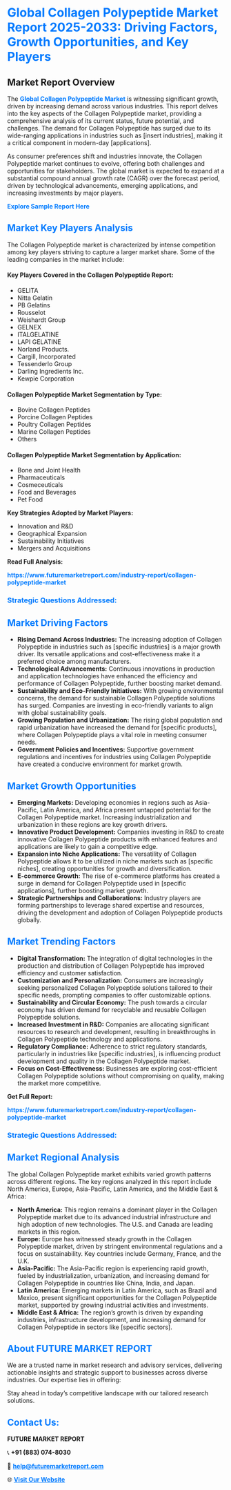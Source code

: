 <h1 style="color: #007BFF;">Global Collagen Polypeptide Market Report 2025-2033: Driving Factors, Growth Opportunities, and Key Players</h1>

<section id="overview">
<h2>Market Report Overview</h2>
<p>The <a href="https://www.futuremarketreport.com/industry-report/collagen-polypeptide-market" style="color: #007BFF; text-decoration: none;"><strong>Global Collagen Polypeptide Market</strong></a> is witnessing significant growth, driven by increasing demand across various industries. This report delves into the key aspects of the Collagen Polypeptide market, providing a comprehensive analysis of its current status, future potential, and challenges. The demand for Collagen Polypeptide has surged due to its wide-ranging applications in industries such as [insert industries], making it a critical component in modern-day [applications].</p>
<p>As consumer preferences shift and industries innovate, the Collagen Polypeptide market continues to evolve, offering both challenges and opportunities for stakeholders. The global market is expected to expand at a substantial compound annual growth rate (CAGR) over the forecast period, driven by technological advancements, emerging applications, and increasing investments by major players.</p>
</section>

<section id="overview">
<p><a href="https://www.futuremarketreport.com/request-sample/reportId=57826" style="color: #007BFF; text-decoration: none;"><strong>Explore Sample Report Here</strong></a></p>
</section>

<section id="key-players">
<h2 style="color: #007BFF;">Market Key Players Analysis</h2>
<p>The Collagen Polypeptide market is characterized by intense competition among key players striving to capture a larger market share. Some of the leading companies in the market include:</p>
<h4>Key Players Covered in the Collagen Polypeptide Report:</h4>
<ul><li>GELITA</li><li>Nitta Gelatin</li><li>PB Gelatins</li><li>Rousselot</li><li>Weishardt Group</li><li>GELNEX</li><li>ITALGELATINE</li><li>LAPI GELATINE</li><li>Norland Products.</li><li>Cargill, Incorporated</li><li>Tessenderlo Group</li><li>Darling Ingredients Inc.</li><li>Kewpie Corporation</li></ul>
<h4>Collagen Polypeptide Market Segmentation by Type:</h4>
<ul><li>Bovine Collagen Peptides</li><li>Porcine Collagen Peptides</li><li>Poultry Collagen Peptides</li><li>Marine Collagen Peptides</li><li>Others</li></ul>

<h4>Collagen Polypeptide Market Segmentation by Application:</h4>
<ul><li>Bone and Joint Health</li><li>Pharmaceuticals</li><li>Cosmeceuticals</li><li>Food and Beverages</li><li>Pet Food</li></ul>
<p><strong>Key Strategies Adopted by Market Players:</strong></p>
<ul>
<li>Innovation and R&D</li>
<li>Geographical Expansion</li>
<li>Sustainability Initiatives</li>
<li>Mergers and Acquisitions</li>
</ul>
</section>

<section>
<p><strong>Read Full Analysis: </strong></p><a href="https://www.futuremarketreport.com/industry-report/collagen-polypeptide-market" style="color: #007BFF; text-decoration: none;"><strong>https://www.futuremarketreport.com/industry-report/collagen-polypeptide-market</strong></a>
<h3 style="color: #007BFF;">Strategic Questions Addressed:</h3>
</section>

<section id="driving-factors">
<h2 style="color: #007BFF;">Market Driving Factors</h2>
<ul>
<li><strong>Rising Demand Across Industries:</strong> The increasing adoption of Collagen Polypeptide in industries such as [specific industries] is a major growth driver. Its versatile applications and cost-effectiveness make it a preferred choice among manufacturers.</li>
<li><strong>Technological Advancements:</strong> Continuous innovations in production and application technologies have enhanced the efficiency and performance of Collagen Polypeptide, further boosting market demand.</li>
<li><strong>Sustainability and Eco-Friendly Initiatives:</strong> With growing environmental concerns, the demand for sustainable Collagen Polypeptide solutions has surged. Companies are investing in eco-friendly variants to align with global sustainability goals.</li>
<li><strong>Growing Population and Urbanization:</strong> The rising global population and rapid urbanization have increased the demand for [specific products], where Collagen Polypeptide plays a vital role in meeting consumer needs.</li>
<li><strong>Government Policies and Incentives:</strong> Supportive government regulations and incentives for industries using Collagen Polypeptide have created a conducive environment for market growth.</li>
</ul>
</section>

<section id="growth-opportunities">
<h2 style="color: #007BFF;">Market Growth Opportunities</h2>
<ul>
<li><strong>Emerging Markets:</strong> Developing economies in regions such as Asia-Pacific, Latin America, and Africa present untapped potential for the Collagen Polypeptide market. Increasing industrialization and urbanization in these regions are key growth drivers.</li>
<li><strong>Innovative Product Development:</strong> Companies investing in R&D to create innovative Collagen Polypeptide products with enhanced features and applications are likely to gain a competitive edge.</li>
<li><strong>Expansion into Niche Applications:</strong> The versatility of Collagen Polypeptide allows it to be utilized in niche markets such as [specific niches], creating opportunities for growth and diversification.</li>
<li><strong>E-commerce Growth:</strong> The rise of e-commerce platforms has created a surge in demand for Collagen Polypeptide used in [specific applications], further boosting market growth.</li>
<li><strong>Strategic Partnerships and Collaborations:</strong> Industry players are forming partnerships to leverage shared expertise and resources, driving the development and adoption of Collagen Polypeptide products globally.</li>
</ul>
</section>

<section id="trending-factors">
<h2 style="color: #007BFF;">Market Trending Factors</h2>
<ul>
<li><strong>Digital Transformation:</strong> The integration of digital technologies in the production and distribution of Collagen Polypeptide has improved efficiency and customer satisfaction.</li>
<li><strong>Customization and Personalization:</strong> Consumers are increasingly seeking personalized Collagen Polypeptide solutions tailored to their specific needs, prompting companies to offer customizable options.</li>
<li><strong>Sustainability and Circular Economy:</strong> The push towards a circular economy has driven demand for recyclable and reusable Collagen Polypeptide solutions.</li>
<li><strong>Increased Investment in R&D:</strong> Companies are allocating significant resources to research and development, resulting in breakthroughs in Collagen Polypeptide technology and applications.</li>
<li><strong>Regulatory Compliance:</strong> Adherence to strict regulatory standards, particularly in industries like [specific industries], is influencing product development and quality in the Collagen Polypeptide market.</li>
<li><strong>Focus on Cost-Effectiveness:</strong> Businesses are exploring cost-efficient Collagen Polypeptide solutions without compromising on quality, making the market more competitive.</li>
</ul>
</section>

<section>
<p><strong>Get Full Report: </strong></p><a href="https://www.futuremarketreport.com/industry-report/collagen-polypeptide-market" style="color: #007BFF; text-decoration: none;"><strong>https://www.futuremarketreport.com/industry-report/collagen-polypeptide-market</strong></a>
<h3 style="color: #007BFF;">Strategic Questions Addressed:</h3>
</section>


<section id="regional-analysis">
<h2 style="color: #007BFF;">Market Regional Analysis</h2>
<p>The global Collagen Polypeptide market exhibits varied growth patterns across different regions. The key regions analyzed in this report include North America, Europe, Asia-Pacific, Latin America, and the Middle East & Africa:</p>
<ul>
<li><strong>North America:</strong> This region remains a dominant player in the Collagen Polypeptide market due to its advanced industrial infrastructure and high adoption of new technologies. The U.S. and Canada are leading markets in this region.</li>
<li><strong>Europe:</strong> Europe has witnessed steady growth in the Collagen Polypeptide market, driven by stringent environmental regulations and a focus on sustainability. Key countries include Germany, France, and the U.K.</li>
<li><strong>Asia-Pacific:</strong> The Asia-Pacific region is experiencing rapid growth, fueled by industrialization, urbanization, and increasing demand for Collagen Polypeptide in countries like China, India, and Japan.</li>
<li><strong>Latin America:</strong> Emerging markets in Latin America, such as Brazil and Mexico, present significant opportunities for the Collagen Polypeptide market, supported by growing industrial activities and investments.</li>
<li><strong>Middle East & Africa:</strong> The region’s growth is driven by expanding industries, infrastructure development, and increasing demand for Collagen Polypeptide in sectors like [specific sectors].</li>
</ul>
</section>

<footer>
<h2 style="color: #007BFF;">About FUTURE MARKET REPORT</h2>
<p>We are a trusted name in market research and advisory services, delivering actionable insights and strategic support to businesses across diverse industries. Our expertise lies in offering:</p>

<p>Stay ahead in today’s competitive landscape with our tailored research solutions.</p>

<h2 style="color: #007BFF;">Contact Us:</h2>
<p><strong>FUTURE MARKET REPORT</strong></p>
<p>📞 <strong>+91 (883) 074-8030</strong></p>
<p>📧 <strong><a href="mailto:help@futuremarketreport.com" style="color: #007BFF;">help@futuremarketreport.com</a></strong></p>
<p>🌐 <strong><a href="https://www.futuremarketreport.com/" style="color: #007BFF;">Visit Our Website</a></strong></p>
</footer>